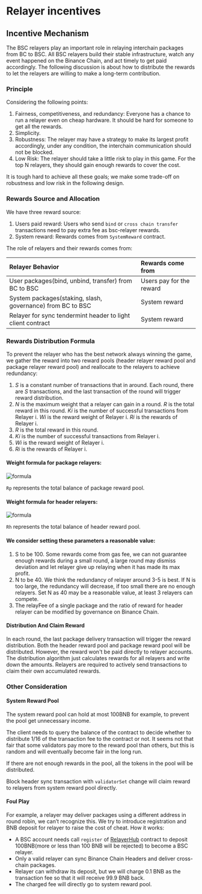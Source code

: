 # Relayer incentives

## Incentive Mechanism <a id="incentive-mechanism"></a>

The BSC relayers play an important role in relaying interchain packages from BC to BSC. All BSC relayers build their stable infrastructure, watch any event happened on the Binance Chain, and act timely to get paid accordingly. The following discussion is about how to distribute the rewards to let the relayers are willing to make a long-term contribution.

### Principle <a id="principle"></a>

Considering the following points:

1. Fairness, competitiveness, and redundancy: Everyone has a chance to run a relayer even on cheap hardware. It should be hard for someone to get all the rewards.
2. Simplicity.
3. Robustness: The relayer may have a strategy to make its largest profit accordingly, under any condition, the interchain communication should not be blocked.
4. Low Risk: The relayer should take a little risk to play in this game. For the top N relayers, they should gain enough rewards to cover the cost.

It is tough hard to achieve all these goals; we make some trade-off on robustness and low risk in the following design.

### Rewards Source and Allocation <a id="rewards-source-and-allocation"></a>

We have three reward source:

1. Users paid reward: Users who send `bind` or `cross chain transfer` transactions need to pay extra fee as bsc-relayer rewards.
2. System reward: Rewards comes from `SystemReward` contract.

The role of relayers and their rewards comes from:

| Relayer Behavior | Rewards come from |
| :--- | :--- |
| User packages\(bind, unbind, transfer\) from BC to BSC | Users pay for the reward |
| System packages\(staking, slash, governance\) from BC to BSC | System reward |
| Relayer for sync tendermint header to light client contract | System reward |

### Rewards Distribution Formula <a id="rewards-distribution-formula"></a>

To prevent the relayer who has the best network always winning the game, we gather the reward into two reward pools \(header relayer reward pool and package relayer reward pool\) and reallocate to the relayers to achieve redundancy:

1. _S_ is a constant number of transactions that in around. Each round, there are _S_ transactions, and the last transaction of the round will trigger reward distribution.
2. _N_ is the maximum weight that a relayer can gain in a round. _R_ is the total reward in this round. _Ki_ is the number of successful transactions from Relayer i. _Wi_ is the reward weight of Relayer i. _Ri_ is the rewards of Relayer i.
3. _R_ is the total reward in this round.
4. _Ki_ is the number of successful transactions from Relayer i.
5. _Wi_ is the reward weight of Relayer i.
6. _Ri_ is the rewards of Relayer i.

#### Weight formula for package relayers: <a id="weight-formula-for-package-relayers"></a>

![formula](https://docs.binance.org/assets/packageRelayerRewardformula.png)

`Rp` represents the total balance of package reward pool.

#### Weight formula for header relayers: <a id="weight-formula-for-header-relayers"></a>

![formula](https://docs.binance.org/assets/headerRelayerRewardFormula.png)

`Rh` represents the total balance of header reward pool.

#### We consider setting these parameters a reasonable value: <a id="we-consider-setting-these-parameters-a-reasonable-value"></a>

1. S to be 100. Some rewards come from gas fee, we can not guarantee enough rewards during a small round, a large round may dismiss deviation and let relayer give up relaying when it has made its max profit.
2. N to be 40. We think the redundancy of relayer around 3-5 is best. If N is too large, the redundancy will decrease, if too small there are no enough relayers. Set N as 40 may be a reasonable value, at least 3 relayers can compete.
3. The relayFee of a single package and the ratio of reward for header relayer can be modified by governance on Binance Chain.

#### Distribution And Claim Reward <a id="distribution-and-claim-reward"></a>

In each round, the last package delivery transaction will trigger the reward distribution. Both the header reward pool and package reward pool will be distributed. However, the reward won't be paid directly to relayer accounts. The distribution algorithm just calculates rewards for all relayers and write down the amounts. Relayers are required to actively send transactions to claim their own accumulated rewards.

### Other Consideration <a id="other-consideration"></a>

#### System Reward Pool <a id="system-reward-pool"></a>

The system reward pool can hold at most 100BNB for example, to prevent the pool get unnecessary income.

The client needs to query the balance of the contract to decide whether to distribute 1/16 of the transaction fee to the contract or not. It seems not that fair that some validators pay more to the reward pool than others, but this is random and will eventually become fair in the long run.

If there are not enough rewards in the pool, all the tokens in the pool will be distributed.

Block header sync transaction with `validatorSet` change will claim reward to relayers from system reward pool directly.

#### Foul Play <a id="foul-play"></a>

For example, a relayer may deliver packages using a different address in round robin, we can’t recognize this. We try to introduce registration and BNB deposit for relayer to raise the cost of cheat. How it works:

* A BSC account needs call `register` of [RelayerHub](https://bscscan.com/address/0x0000000000000000000000000000000000001006) contract to deposit 100BNB\(more or less than 100 BNB will be rejected\) to become a BSC relayer.
* Only a valid relayer can sync Binance Chain Headers and deliver cross-chain packages.
* Relayer can withdraw its deposit, but we will charge 0.1 BNB as the transaction fee so that it will receive 99.9 BNB back.
* The charged fee will directly go to system reward pool.

